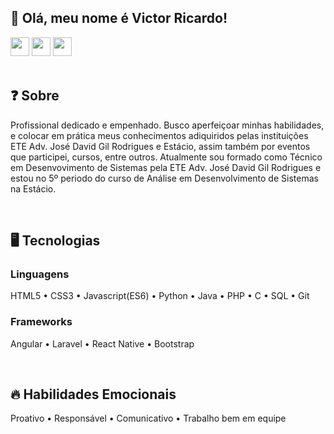 ## 👋 Olá, meu nome é Victor Ricardo!

<div style="display: inline_block" align="left">
    <a href="https://www.linkedin.com/in/victor-ricardo-oliveira-nunes-a631a9248?lipi=urn%3Ali%3Apage%3Ad_flagship3_profile_view_base_contact_details%3BjWSQLz57Sjub6ZL%2BbslK8Q%3D%3D" target="_blank"><img height="30" max-width="100%" src="https://img.shields.io/badge/-LinkedIn-F00101?style=for-the-badge&logo=linkedin&logoColor=white" target="_blank"></a>
    <a href="https://instagram.com/victoroliver_rick" target="_blank"><img height="30" max-width="100%" src="https://img.shields.io/badge/-Instagram-F02A00?style=for-the-badge&logo=instagram&logoColor=white" target="_blank"></a>
    <a href = "mailto:victoroliv2004@gmail.com"><img height="30" max-width="100%" src="https://img.shields.io/badge/Gmail-F05400?style=for-the-badge&logo=gmail&logoColor=white" target="_blank"></a>
</div>

<br>

## ❓ Sobre 
Profissional dedicado e empenhado. Busco aperfeiçoar minhas habilidades, e colocar em prática meus conhecimentos adiquiridos pelas instituições ETE Adv. José David Gil Rodrigues e Estácio, assim também por eventos que participei, cursos, entre outros. Atualmente sou formado como Técnico em Desenvovimento de Sistemas pela ETE Adv. José David Gil Rodrigues e estou no 5º periodo do curso de Análise em Desenvolvimento de Sistemas na Estácio.  

<br>

## 🖥️ Tecnologias

### Linguagens
HTML5 • CSS3 • Javascript(ES6) • Python • Java • PHP • C • SQL • Git 

### Frameworks
Angular • Laravel • React Native • Bootstrap 

<br>

## 🔥 Habilidades Emocionais
Proativo • Responsável • Comunicativo • Trabalho bem em equipe
